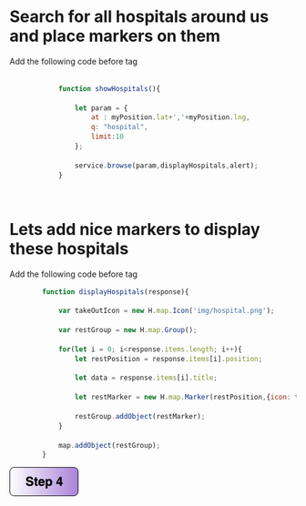# Search for all hospitals around us and place markers on them

Add the following code before </script> tag

```javascript
           
            function showHospitals(){

                let param = {
                    at : myPosition.lat+','+myPosition.lng,
                    q: "hospital",
                    limit:10
                }; 

                service.browse(param,displayHospitals,alert);
            }
```
</br> 

# Lets add nice markers to display these hospitals

Add the following code before </script> tag

```javascript
        function displayHospitals(response){

            var takeOutIcon = new H.map.Icon('img/hospital.png');

            var restGroup = new H.map.Group();

            for(let i = 0; i<response.items.length; i++){
                let restPosition = response.items[i].position; 
              
                let data = response.items[i].title;
              
                let restMarker = new H.map.Marker(restPosition,{icon: takeOutIcon} );

                restGroup.addObject(restMarker);
            }

            map.addObject(restGroup);
        }
```

[![Foo](https://github.com/vidhanbhonsle/Interactive-Map-Workshop/blob/master/img/s4.png)](https://github.com/vidhanbhonsle/Interactive-Map-Workshop/blob/master/Step4.md) 
